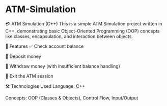 # ATM-Simulation

💳 ATM Simulation (C++)
This is a simple ATM Simulation project written in C++, demonstrating basic Object-Oriented Programming (OOP) concepts like classes, encapsulation, and interaction between objects.

📌 Features
✅ Check account balance

💸 Deposit money

🏧 Withdraw money (with insufficient balance handling)

🚪 Exit the ATM session

🛠️ Technologies Used
Language: C++

Concepts: OOP (Classes & Objects), Control Flow, Input/Output